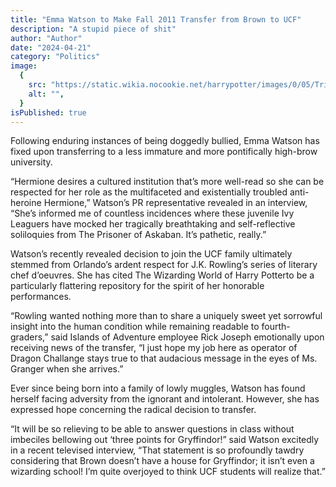 ```yaml
---
title: "Emma Watson to Make Fall 2011 Transfer from Brown to UCF"
description: "A stupid piece of shit"
author: "Author"
date: "2024-04-21"
category: "Politics"
image:
  {
    src: "https://static.wikia.nocookie.net/harrypotter/images/0/05/Trio_ootp_2007_2.jpg/revision/latest?cb=20080827145049",
    alt: "",
  }
isPublished: true
---
```


Following enduring instances of being doggedly bullied, Emma Watson has fixed upon transferring to a less immature and more pontifically high-brow university.

“Hermione desires a cultured institution that’s more well-read so she can be respected for her role as the multifaceted and existentially troubled anti-heroine Hermione,” Watson’s PR representative revealed in an interview, “She’s informed me of countless incidences where these juvenile Ivy Leaguers have mocked her tragically breathtaking and self-reflective soliloquies from The Prisoner of Askaban. It’s pathetic, really.”

Watson’s recently revealed decision to join the UCF family ultimately stemmed from Orlando’s ardent respect for J.K. Rowling’s series of literary chef d’oeuvres. She has cited The Wizarding World of Harry Potterto be a particularly flattering repository for the spirit of her honorable performances.

“Rowling wanted nothing more than to share a uniquely sweet yet sorrowful insight into the human condition while remaining readable to fourth-graders,” said Islands of Adventure employee Rick Joseph emotionally upon receiving news of the transfer, “I just hope my job here as operator of Dragon Challange stays true to that audacious message in the eyes of Ms. Granger when she arrives.”

Ever since being born into a family of lowly muggles, Watson has found herself facing adversity from the ignorant and intolerant. However, she has expressed hope concerning the radical decision to transfer.

“It will be so relieving to be able to answer questions in class without imbeciles bellowing out ‘three points for Gryffindor!” said Watson excitedly in a recent televised interview, “That statement is so profoundly tawdry considering that Brown doesn’t have a house for Gryffindor; it isn’t even a wizarding school! I’m quite overjoyed to think UCF students will realize that.”
